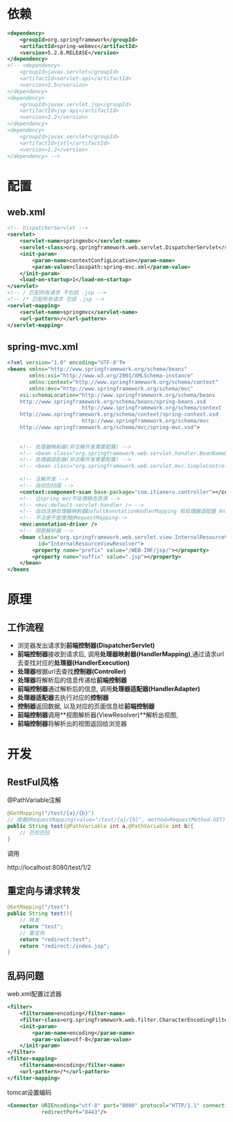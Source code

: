 # 依赖

```xml
<dependency>
    <groupId>org.springframework</groupId>
    <artifactId>spring-webmvc</artifactId>
    <version>5.2.8.RELEASE</version>
</dependency>
<!-- <dependency>
    <groupId>javax.servlet</groupId>
    <artifactId>servlet-api</artifactId>
    <version>2.5</version>
</dependency>
<dependency>
    <groupId>javax.servlet.jsp</groupId>
    <artifactId>jsp-api</artifactId>
    <version>2.2</version>
</dependency>
<dependency>
    <groupId>javax.servlet</groupId>
    <artifactId>jstl</artifactId>
    <version>1.2</version>
</dependency> -->
```

# 配置

## web.xml

```xml
<!-- DispatcherServlet -->
<servlet>
	<servlet-name>springmvbc</servlet-name>
    <servlet-class>org.springframework.web.servlet.DispatcherServlet</servlet-class>
    <init-param>
    	<param-name>contextConfigLocation</param-name>
        <param-value>classpath:spring-mvc.xml</param-value>
    </init-param>
    <load-on-startup>1</load-on-startup>
</servlet>
<!-- / 匹配所有请求 不包括 .jsp -->
<!-- /* 匹配所有请求 包括 .jsp -->
<servlet-mapping>
	<servlet-name>springmvc</servlet-name>
    <url-pattern>/</url-pattern>
</servlet-mapping>
```

## spring-mvc.xml

```xml
<?xml version="1.0" encoding="UTF-8"?>
<beans xmlns="http://www.springframework.org/schema/beans"
       xmlns:xsi="http://www.w3.org/2001/XMLSchema-instance"
       xmlns:context="http://www.springframework.org/schema/context" 
       xmlns:mvc="http://www.springframework.org/schema/mvc" 
    xsi:schemaLocation="http://www.springframework.org/schema/beans
    http://www.springframework.org/schema/beans/spring-beans.xsd
                        http://www.springframework.org/schema/context
    http://www.springframework.org/schema/context/spring-context.xsd
                        http://www.springframework.org/schema/mvc
    http://www.springframework.org/schema/mvc/spring-mvc.xsd">
	
    
    <!-- 处理器映射器(非注解开发需要配置) -->
    <!-- <bean class="org.springframework.web.servlet.handler.BeanNameUrlHandlerMapping" />-->
    <!-- 处理器适配器(非注解开发需要配置) -->
    <!-- <bean class="org.springframework.web.servlet.mvc.SimpleControllerHandlerAdapter" />-->
    
    <!-- 注解开发 -->
    <!-- 自动包扫描 -->
    <context:component-scan base-package="com.itianeru.controller"></context:component-scan>
    <!-- 让spring mvc不处理静态资源 -->
    <!-- <mvc:default-servlet-handler /> -->
    <!-- 自动注册处理器映射器DafultAnnotationHadlerMapping 和处理器适配器 AnnotationMethodHandlerAdapter -->
    <!-- 不注册不能使用@RequestMapping-->
    <mvc:annotation-driver />
    <!-- 视图解析器 -->
    <bean class="org.springframework.web.servlet.view.InternalResourceViewResolver" 			
          id="InternalResourceViewResolver">
    	<property name="prefix" value="/WEB-INF/jsp/"></property>
        <property name="suffix" value=".jsp"></property>
    </bean>
</beans
```

# 原理

## 工作流程

- 浏览器发出请求到**前端控制器(DispatcherServlet)**
- **前端控制器**接收到请求后, 调用**处理器映射器(HandlerMapping)**,通过请求url去查找对应的**处理器(HandlerExecution)**
- **处理器**根据url去查找**控制器(Controller)**
- **处理器**将解析后的信息传递给**前端控制器**
- **前端控制器**通过解析后的信息, 调用**处理器适配器(HandlerAdapter)**
- **处理器适配器**去执行对应的**控制器**
- **控制器**返回数据, 以及对应的页面信息给**前端控制器**
- **前端控制器**调用**视图解析器(ViewResolver)**解析出视图,
- **前端控制器**将解析出的视图返回给浏览器 

# 开发

## RestFul风格

@PathVariable注解

```java
@GetMapping("/test/{a}/{b}")
// 或者@RequestMapping(value="/test/{a}/{b}", method=RequestMethod.GET)
public String test(@PathVariable int a,@PathVariable int b){
    // 巴拉巴拉
}
```

调用

http://localhost:8080/test/1/2

## 重定向与请求转发

```java
@GetMapping("/test")
public String test(){
    // 转发
    return "test";
    // 重定向
    return "redirect:test";
    return "redirect:/index.jsp";
}
```

## 乱码问题

web.xml配置过滤器

```xml
<filter>
	<filtername>encoding</filter-name>
    <filter-class>org.springframework.web.filter.CharacterEncodingFilter</filter-class>
    <init-param>
    	<param-name>encoding</param-name>
        <param-value>utf-8</param-value>
    </init-param>
</filter>
<filter-mapping>
	<filtername>encoding</filter-name>
    <url-pattern>/*</url-pattern>
</filter-mapping>
```

tomcat设置编码

```xml
<Connector URIEncoding="utf-8" port="8080" protocol="HTTP/1.1" connectionTimeout="20000" 
           redirectPort="8443"/>
```

